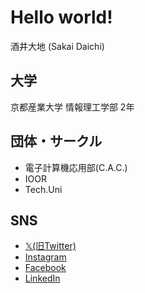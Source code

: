 # Hello world!

酒井大地 (Sakai Daichi)

## 大学

京都産業大学 情報理工学部 2年

## 団体・サークル

- 電子計算機応用部(C.A.C.)
- IOOR
- Tech.Uni

## SNS

- [𝕏(旧Twitter)](https://twitter.com/daidai411411)
- [Instagram](https://www.instagram.com/daidai411411/)
- [Facebook](https://www.facebook.com/profile.php?id=100092407553903)
- [LinkedIn](https://www.linkedin.com/in/%E5%A4%A7%E5%9C%B0-%E9%85%92%E4%BA%95-128778276/)
